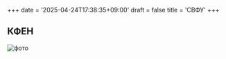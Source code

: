+++
date = '2025-04-24T17:38:35+09:00'
draft = false
title = 'СВФУ'
+++
## КФЕН
![фото]([https://site/foto](https://upload.wikimedia.org/wikipedia/commons/thumb/0/08/%D0%9A%D0%A4%D0%95%D0%9D_%D0%A1%D0%92%D0%A4%D0%A3.JPG/960px-%D0%9A%D0%A4%D0%95%D0%9D_%D0%A1%D0%92%D0%A4%D0%A3.JPG))
